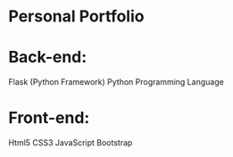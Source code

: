 # Personal Portfolio

# Back-end:
  Flask (Python Framework)
  Python Programming Language
  
 # Front-end:
   Html5
   CSS3
   JavaScript
   Bootstrap
